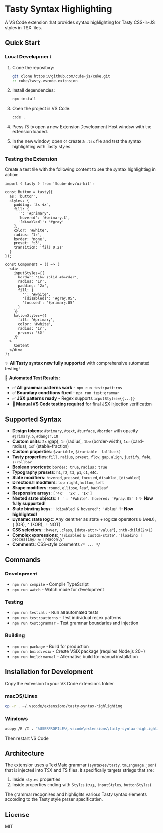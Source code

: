 # Tasty Syntax Highlighting

A VS Code extension that provides syntax highlighting for Tasty CSS-in-JS styles in TSX files.

## Quick Start

### Local Development

1. Clone the repository:
   ```bash
   git clone https://github.com/cube-js/cube.git
   cd cube/tasty-vscode-extension
   ```

2. Install dependencies:
   ```bash
   npm install
   ```

3. Open the project in VS Code:
   ```bash
   code .
   ```

4. Press `F5` to open a new Extension Development Host window with the extension loaded.

5. In the new window, open or create a `.tsx` file and test the syntax highlighting with Tasty styles.

### Testing the Extension

Create a test file with the following content to see the syntax highlighting in action:

```tsx
import { tasty } from '@cube-dev/ui-kit';

const Button = tasty({
  as: 'button',
  styles: {
    padding: '2x 4x',
    fill: {
      '': '#primary',
      'hovered': '#primary.8',
      '[disabled]': '#gray'
    },
    color: '#white',
    radius: '1r',
    border: 'none',
    preset: 't3',
    transition: 'fill 0.2s'
  }
});

const Component = () => (
  <div
    inputStyles={{
      border: '1bw solid #border',
      radius: '1r',
      padding: '2x',
      fill: {
        '': '#white',
        '[disabled]': '#gray.05',
        'focused': '#primary.05'
      }
    }}
    buttonStyles={{
      fill: '#primary',
      color: '#white',
      radius: '1r',
      preset: 't3'
    }}
  >
    Content
  </div>
);
```

✨ **All Tasty syntax now fully supported** with comprehensive automated testing! 

🧪 **Automated Test Results:**
- ✅ **All grammar patterns work** - `npm run test:patterns`
- ✅ **Boundary conditions fixed** - `npm run test:grammar` 
- ✅ **JSX patterns ready** - Regex supports `inputStyles={{...}}`
- 🔧 **Manual VS Code testing required** for final JSX injection verification

## Supported Syntax

- **Design tokens**: `#primary`, `#text`, `#surface`, `#border` with opacity `#primary.5`, `#danger.10`
- **Custom units**: `2x` (gap), `1r` (radius), `1bw` (border-width), `1cr` (card-radius), `1sf` (stable-fraction)
- **Custom properties**: `$variable`, `$(variable, fallback)`
- **Tasty properties**: `fill`, `radius`, `preset`, `flow`, `gap`, `align`, `justify`, `fade`, `scrollbar`
- **Boolean shortcuts**: `border: true`, `radius: true`
- **Typography presets**: `h1`, `h2`, `t3`, `p1`, `c1`, etc.
- **State modifiers**: `hovered`, `pressed`, `focused`, `disabled`, `[disabled]`
- **Directional modifiers**: `top`, `right`, `bottom`, `left`
- **Shape modifiers**: `round`, `ellipse`, `leaf`, `backleaf`
- **Responsive arrays**: `['4x', '2x', '1x']`
- **Nested state objects**: `{ '': '#white', hovered: '#gray.05' }` ✨ **Now fully supported!**
- **State binding keys**: `'!disabled & hovered': '#blue'` ✨ **Now highlighted!**
- **Dynamic state logic**: Any identifier as state + logical operators `&` (AND), `|` (OR), `^` (XOR), `!` (NOT)
- **CSS selectors**: `:hover`, `.class`, `[data-attr="value"]`, `:nth-child(2n+1)`
- **Complex expressions**: `'!disabled & custom-state'`, `'(loading | processing) & !readonly'`
- **Comments**: CSS-style comments `/* ... */`

## Commands

### Development
- `npm run compile` - Compile TypeScript
- `npm run watch` - Watch mode for development

### Testing  
- `npm run test:all` - Run all automated tests
- `npm run test:patterns` - Test individual regex patterns
- `npm run test:grammar` - Test grammar boundaries and injection

### Building
- `npm run package` - Build for production
- `npm run build:vsix` - Create VSIX package (requires Node.js 20+)
- `npm run build:manual` - Alternative build for manual installation

## Installation for Development

Copy the extension to your VS Code extensions folder:

### macOS/Linux
```bash
cp -r . ~/.vscode/extensions/tasty-syntax-highlighting
```

### Windows
```bash
xcopy /E /I . "%USERPROFILE%\.vscode\extensions\tasty-syntax-highlighting"
```

Then restart VS Code.

## Architecture

The extension uses a TextMate grammar (`syntaxes/tasty.tmLanguage.json`) that is injected into TSX and TS files. It specifically targets strings that are:

1. Inside `styles` properties
2. Inside properties ending with `Styles` (e.g., `inputStyles`, `buttonStyles`)

The grammar recognizes and highlights various Tasty syntax elements according to the Tasty style parser specification.

## License

MIT